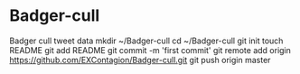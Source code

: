 Badger-cull
===========

Badger cull tweet data
mkdir ~/Badger-cull
cd ~/Badger-cull
git init
touch README
git add README
git commit -m 'first commit'
git remote add origin https://github.com/EXContagion/Badger-cull.git
git push origin master
